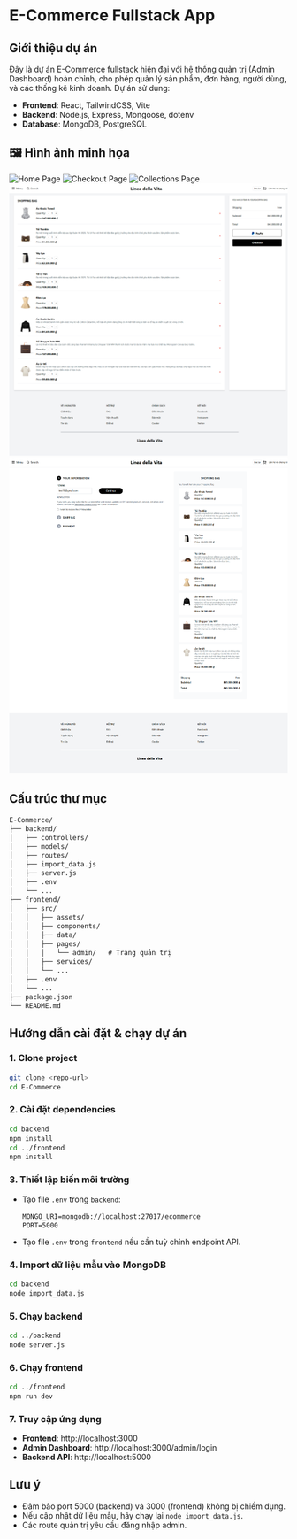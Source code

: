 # E-Commerce Fullstack App

## Giới thiệu dự án
Đây là dự án E-Commerce fullstack hiện đại với hệ thống quản trị (Admin Dashboard) hoàn chỉnh, cho phép quản lý sản phẩm, đơn hàng, người dùng, và các thống kê kinh doanh. Dự án sử dụng:

- **Frontend**: React, TailwindCSS, Vite
- **Backend**: Node.js, Express, Mongoose, dotenv
- **Database**: MongoDB, PostgreSQL


## 🖼️ Hình ảnh minh họa


![Home Page](images/localhost_3000_.png)
![Checkout Page](images/localhost_3000_checkout%20(1).png)
![Collections Page](images/localhost_3000_collections_spring-summer-2025-for-women.png)
![Shopping Cart](images/localhost_3000_cart.png)
![Checkout Process](images/localhost_3000_checkout.png)



## Cấu trúc thư mục

```
E-Commerce/
├── backend/
│   ├── controllers/
│   ├── models/
│   ├── routes/
│   ├── import_data.js
│   ├── server.js
│   ├── .env
│   └── ...
├── frontend/
│   ├── src/
│   │   ├── assets/
│   │   ├── components/
│   │   ├── data/
│   │   ├── pages/
│   │   │   └── admin/   # Trang quản trị
│   │   ├── services/
│   │   └── ...
│   ├── .env
│   └── ...
├── package.json
└── README.md
```

## Hướng dẫn cài đặt & chạy dự án

### 1. Clone project
```sh
git clone <repo-url>
cd E-Commerce
```

### 2. Cài đặt dependencies
```sh
cd backend
npm install
cd ../frontend
npm install
```

### 3. Thiết lập biến môi trường
- Tạo file `.env` trong `backend`:
  ```
  MONGO_URI=mongodb://localhost:27017/ecommerce
  PORT=5000
  ```
- Tạo file `.env` trong `frontend` nếu cần tuỳ chỉnh endpoint API.

### 4. Import dữ liệu mẫu vào MongoDB
```sh
cd backend
node import_data.js
```

### 5. Chạy backend
```sh
cd ../backend
node server.js
```

### 6. Chạy frontend
```sh
cd ../frontend
npm run dev
```

### 7. Truy cập ứng dụng
- **Frontend**: http://localhost:3000
- **Admin Dashboard**: http://localhost:3000/admin/login
- **Backend API**: http://localhost:5000

## Lưu ý
- Đảm bảo port 5000 (backend) và 3000 (frontend) không bị chiếm dụng.
- Nếu cập nhật dữ liệu mẫu, hãy chạy lại `node import_data.js`.
- Các route quản trị yêu cầu đăng nhập admin.